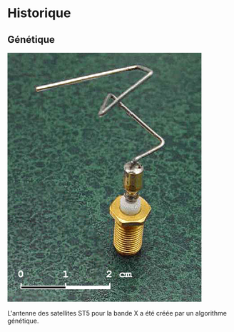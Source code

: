 # Historique

## Génétique

![Antenne tordue](images/St_5-xband-antenna.jpg "ST5 X-band antenna")

L'antenne des satellites ST5 pour la bande X a été créée par un algorithme génétique.
